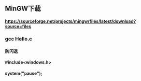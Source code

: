 ## MinGW下载
#### https://sourceforge.net/projects/mingw/files/latest/download?source=files
### gcc Hello.c
#### 防闪退
####  #include<windows.h>      
####  system("pause");